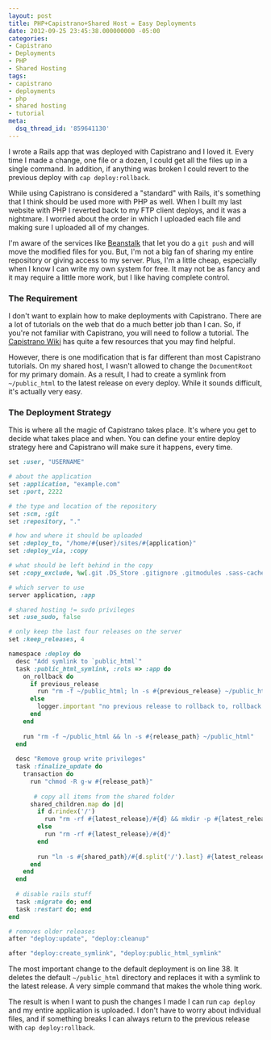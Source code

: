 ```yaml
---
layout: post
title: PHP+Capistrano+Shared Host = Easy Deployments
date: 2012-09-25 23:45:38.000000000 -05:00
categories:
- Capistrano
- Deployments
- PHP
- Shared Hosting
tags:
- capistrano
- deployments
- php
- shared hosting
- tutorial
meta:
  dsq_thread_id: '859641130'
---
```


I wrote a Rails app that was deployed with Capistrano and I loved it. Every time
I made a change, one file or a dozen, I could get all the files up in a single
command. In addition, if anything was broken I could revert to the previous
deploy with `cap deploy:rollback`.

While using Capistrano is considered a "standard" with Rails, it's something
that I think should be used more with PHP as well. When I built my last website
with PHP I reverted back to my FTP client deploys, and it was a nightmare. I
worried about the order in which I uploaded each file and making sure I uploaded
all of my changes.

I'm aware of the services like [Beanstalk][beanstalk] that let you do a `git push` and will
move the modified files for you. But, I'm not a big fan of sharing my entire
repository or giving access to my server. Plus, I'm a little cheap, especially
when I know I can write my own system for free. It may not be as fancy and it
may require a little more work, but I like having complete control.

### The Requirement

I don't want to explain how to make deployments with Capistrano. There are a lot
of tutorials on the web that do a much better job than I can. So, if you're not
familiar with Capistrano, you will need to follow a tutorial. The [Capistrano
Wiki][capistrano_wiki] has quite a few resources that you may find helpful.

However, there is one modification that is far different than most Capistrano
tutorials. On my shared host, I wasn't allowed to change the `DocumentRoot` for my
primary domain. As a result, I had to create a symlink from `~/public_html` to the
latest release on every deploy. While it sounds difficult, it's actually very
easy.

### The Deployment Strategy

This is where all the magic of Capistrano takes place. It's where you get to
decide what takes place and when. You can define your entire deploy strategy
here and Capistrano will make sure it happens, every time.

```ruby
set :user, "USERNAME"

# about the application
set :application, "example.com"
set :port, 2222

# the type and location of the repository
set :scm, :git
set :repository, "."

# how and where it should be uploaded
set :deploy_to, "/home/#{user}/sites/#{application}"
set :deploy_via, :copy

# what should be left behind in the copy
set :copy_exclude, %w[.git .DS_Store .gitignore .gitmodules .sass-cache sass Capfile config config.rb]

# which server to use
server application, :app

# shared hosting != sudo privileges
set :use_sudo, false

# only keep the last four releases on the server
set :keep_releases, 4

namespace :deploy do
  desc "Add symlink to `public_html`"
  task :public_html_symlink, :rols => :app do
    on_rollback do
      if previous_release
        run "rm -f ~/public_html; ln -s #{previous_release} ~/public_html; true"
      else
        logger.important "no previous release to rollback to, rollback of symlink skipped for ~/public_html"
      end
    end
    
    run "rm -f ~/public_html && ln -s #{release_path} ~/public_html"
  end
  
  desc "Remove group write privileges"
  task :finalize_update do
    transaction do
      run "chmod -R g-w #{release_path}"
      
       # copy all items from the shared folder
      shared_children.map do |d|
        if d.rindex('/')
          run "rm -rf #{latest_release}/#{d} && mkdir -p #{latest_release}/#{d.slice(0..(d.rindex('/')))}"
        else
          run "rm -rf #{latest_release}/#{d}"
        end
        
        run "ln -s #{shared_path}/#{d.split('/').last} #{latest_release}/#{d}"
      end
    end
  end
  
  # disable rails stuff
  task :migrate do; end
  task :restart do; end
end

# removes older releases
after "deploy:update", "deploy:cleanup"

after "deploy:create_symlink", "deploy:public_html_symlink"
```

The most important change to the default deployment is on line 38. It deletes
the default `~/public_html` directory and replaces it with a symlink to the latest
release. A very simple command that makes the whole thing work.

The result is when I want to push the changes I made I can run `cap deploy` and my
entire application is uploaded. I don't have to worry about individual files,
and if something breaks I can always return to the previous release with `cap
deploy:rollback`.

[beanstalk]: http://beanstalkapp.com/
[capistrano_wiki]: https://github.com/capistrano/capistrano/wiki
